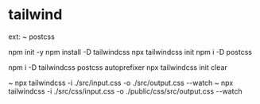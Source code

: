 # tailwind

ext:
~ postcss

npm init -y
npm install -D tailwindcss
npx tailwindcss init
npm i -D postcss
<!-- npm install postcss postcss-cli autoprefixer -->
npm i -D tailwindcss postcss autoprefixer
npx tailwindcss init
clear

~ npx tailwindcss -i ./src/input.css -o ./src/output.css --watch
~ npx tailwindcss -i ./src/css/input.css -o ./public/css/src/output.css --watch
